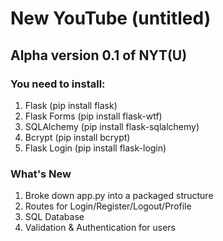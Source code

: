 # New YouTube (untitled)

## Alpha version 0.1 of NYT(U)

### You need to install:
1. Flask (pip install flask)
2. Flask Forms (pip install flask-wtf)
3. SQLAlchemy (pip install flask-sqlalchemy)
4. Bcrypt (pip install bcrypt)
5. Flask Login (pip install flask-login)

### What's New
1. Broke down app.py into a packaged structure
2. Routes for Login/Register/Logout/Profile
3. SQL Database
4. Validation & Authentication for users
